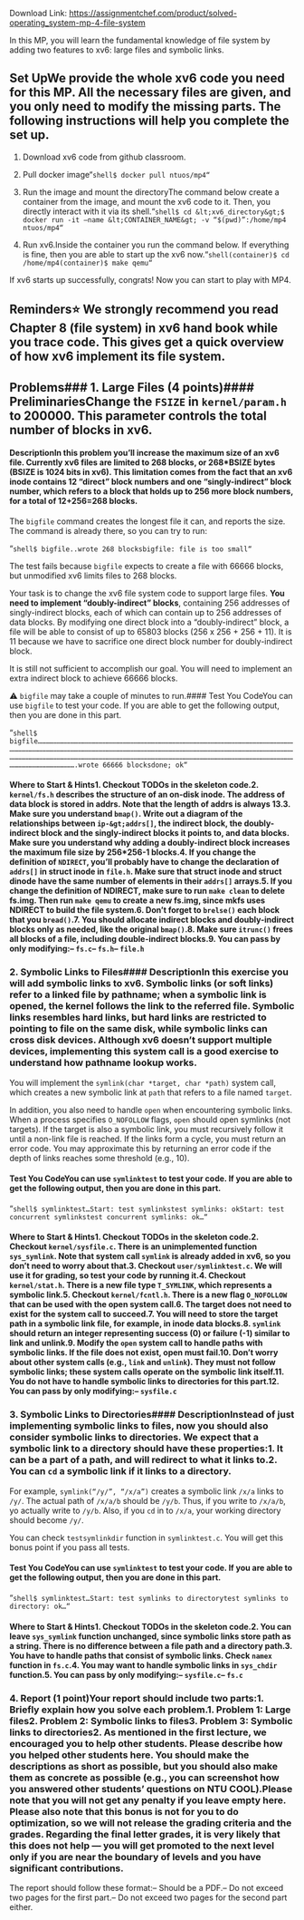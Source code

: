 Download Link: https://assignmentchef.com/product/solved-operating_system-mp-4-file-system
<br>



In this MP, you will learn the fundamental knowledge of file system by adding two features to xv6: large files and symbolic links.

## Set UpWe provide the whole xv6 code you need for this MP. All the necessary files are given, and you only need to modify the missing parts. The following instructions will help you complete the set up.

1. Download xv6 code from github classroom.

2. Pull docker image“`shell$ docker pull ntuos/mp4“`

3. Run the image and mount the directoryThe command below create a container from the image, and mount the xv6 code to it. Then, you directly interact with it via its shell.“`shell$ cd &lt;xv6_directory&gt;$ docker run -it –name &lt;CONTAINER_NAME&gt; -v “$(pwd)”:/home/mp4 ntuos/mp4“`

4. Run xv6.Inside the container you run the command below. If everything is fine, then you are able to start up the xv6 now.“`shell(container)$ cd /home/mp4(container)$ make qemu“`

If xv6 starts up successfully, congrats! Now you can start to play with MP4.

## Reminders&#x2b50;&#xfe0f; We strongly recommend you read Chapter 8 (file system) in xv6 hand book while you trace code. This gives get a quick overview of how xv6 implement its file system.

## Problems### 1. Large Files (4 points)#### PreliminariesChange the `FSIZE` in `kernel/param.h` to 200000. This parameter controls the total number of blocks in xv6.

#### DescriptionIn this problem you’ll increase the maximum size of an xv6 file. Currently xv6 files are limited to 268 blocks, or 268*BSIZE bytes (BSIZE is 1024 bits in xv6). This limitation comes from the fact that an xv6 inode contains 12 “direct” block numbers and one “singly-indirect” block number, which refers to a block that holds up to 256 more block numbers, for a total of 12+256=268 blocks.

The `bigfile` command creates the longest file it can, and reports the size. The command is already there, so you can try to run:

“`shell$ bigfile..wrote 268 blocksbigfile: file is too small“`

The test fails because `bigfile` expects to create a file with 66666 blocks, but unmodified xv6 limits files to 268 blocks.

Your task is to change the xv6 file system code to support large files. **You need to implement “doubly-indirect” blocks**, containing 256 addresses of singly-indirect blocks, each of which can contain up to 256 addresses of data blocks. By modifying one direct block into a “doubly-indirect” block, a file will be able to consist of up to 65803 blocks (256 x 256 + 256 + 11). It is 11 because we have to sacrifice one direct block number for doubly-indirect block.

It is still not sufficient to accomplish our goal. You will need to implement an extra indirect block to achieve 66666 blocks.

&#x26a0;&#xfe0f; `bigfile` may take a couple of minutes to run.#### Test You CodeYou can use `bigfile` to test your code. If you are able to get the following output, then you are done in this part.

“`shell$ bigfile……………………………………………………………………………………………………………………………………………………………………………………………………………………………………………………………………………………………………………………………………………………………………………………………………………………………………………………………………………………………………………………………………………………………………………………………………….wrote 66666 blocksdone; ok“`

#### Where to Start &amp; Hints1. Checkout TODOs in the skeleton code.2. `kernel/fs.h` describes the structure of an on-disk inode. The address of data block is stored in addrs. Note that the length of addrs is always 13.3. Make sure you understand `bmap()`. Write out a diagram of the relationships between `ip-&gt;addrs[]`, the indirect block, the doubly-indirect block and the singly-indirect blocks it points to, and data blocks. Make sure you understand why adding a doubly-indirect block increases the maximum file size by 256*256-1 blocks.4. If you change the definition of `NDIRECT`, you’ll probably have to change the declaration of `addrs[]` in struct inode in `file.h`. Make sure that struct inode and struct dinode have the same number of elements in their `addrs[]` arrays.5. If you change the definition of NDIRECT, make sure to run `make clean` to delete fs.img. Then run `make qemu` to create a new fs.img, since mkfs uses NDIRECT to build the file system.6. Don’t forget to `brelse()` each block that you `bread()`.7. You should allocate indirect blocks and doubly-indirect blocks only as needed, like the original `bmap()`.8. Make sure `itrunc()` frees all blocks of a file, including double-indirect blocks.9. You can pass by only modifying:– `fs.c`– `fs.h`– `file.h`

### 2. Symbolic Links to Files#### DescriptionIn this exercise you will add symbolic links to xv6. Symbolic links (or soft links) refer to a linked file by pathname; when a symbolic link is opened, the kernel follows the link to the referred file. Symbolic links resembles hard links, but hard links are restricted to pointing to file on the same disk, while symbolic links can cross disk devices. Although xv6 doesn’t support multiple devices, implementing this system call is a good exercise to understand how pathname lookup works.

You will implement the `symlink(char *target, char *path)` system call, which creates a new symbolic link at `path` that refers to a file named `target`.

In addition, you also need to handle `open` when encountering symbolic links. When a process specifies `O_NOFOLLOW` flags, `open` should open symlinks (not targets). If the target is also a symbolic link, you must recursively follow it until a non-link file is reached. If the links form a cycle, you must return an error code. You may approximate this by returning an error code if the depth of links reaches some threshold (e.g., 10).

#### Test You CodeYou can use `symlinktest` to test your code. If you are able to get the following output, then you are done in this part.

“`shell$ symlinktest…Start: test symlinkstest symlinks: okStart: test concurrent symlinkstest concurrent symlinks: ok…“`

#### Where to Start &amp; Hints1. Checkout TODOs in the skeleton code.2. Checkout `kernel/sysfile.c`. There is an unimplemented function `sys_symlink`. Note that system call `symlink` is already added in xv6, so you don’t need to worry about that.3. Checkout `user/symlinktest.c`. We will use it for grading, so test your code by running it.4. Checkout `kernel/stat.h`. There is a new file type `T_SYMLINK`, which represents a symbolic link.5. Checkout `kernel/fcntl.h`. There is a new flag `O_NOFOLLOW` that can be used with the open system call.6. The target does not need to exist for the system call to succeed.7. You will need to store the target path in a symbolic link file, for example, in inode data blocks.8. `symlink` should return an integer representing success (0) or failure (-1) similar to link and unlink.9. Modify the `open` system call to handle paths with symbolic links. If the file does not exist, open must fail.10. Don’t worry about other system calls (e.g., `link` and `unlink`). They must not follow symbolic links; these system calls operate on the symbolic link itself.11. You do not have to handle symbolic links to directories for this part.12. You can pass by only modifying:– `sysfile.c`

### 3. Symbolic Links to Directories#### DescriptionInstead of just implementing symbolic links to files, now you should also consider symbolic links to directories. We expect that a symbolic link to a directory should have these properties:1. It can be a part of a path, and will redirect to what it links to.2. You can `cd` a symbolic link if it links to a directory.

For example, `symlink(“/y/”, “/x/a”)` creates a symbolic link `/x/a` links to `/y/`. The actual path of `/x/a/b` should be `/y/b`. Thus, if you write to `/x/a/b`, yo actually write to `/y/b`. Also, if you `cd` in to `/x/a`, your working directory should become `/y/`.

You can check `testsymlinkdir` function in `symlinktest.c`. You will get this bonus point if you pass all tests.

#### Test You CodeYou can use `symlinktest` to test your code. If you are able to get the following output, then you are done in this part.

“`shell$ symlinktest…Start: test symlinks to directorytest symlinks to directory: ok…“`

#### Where to Start &amp; Hints1. Checkout TODOs in the skeleton code.2. You can leave `sys_symlink` function unchanged, since symbolic links store path as a string. There is no difference between a file path and a directory path.3. You have to handle paths that consist of symbolic links. Check `namex` function in `fs.c`.4. You may want to handle symbolic links in `sys_chdir` function.5. You can pass by only modifying:– `sysfile.c`– `fs.c`

### 4. Report (1 point)Your report should include two parts:1. Briefly explain how you solve each problem.1. Problem 1: Large files2. Problem 2: Symbolic links to files3. Problem 3: Symbolic links to directories2. As mentioned in the first lecture, we encouraged you to help other students. Please describe how you helped other students here. You should make the descriptions as short as possible, but you should also make them as concrete as possible (e.g., you can screenshot how you answered other students’ questions on NTU COOL).Please note that you will not get any penalty if you leave empty here. Please also note that this bonus is not for you to do optimization, so we will not release the grading criteria and the grades. Regarding the final letter grades, it is very likely that this does not help — you will get promoted to the next level only if you are near the boundary of levels and you have significant contributions.

The report should follow these format:– Should be a PDF.– Do not exceed two pages for the first part.– Do not exceed two pages for the second part either.